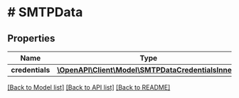 # # SMTPData

## Properties

Name | Type | Description | Notes
------------ | ------------- | ------------- | -------------
**credentials** | [**\OpenAPI\Client\Model\SMTPDataCredentialsInner[]**](SMTPDataCredentialsInner.md) |  | [optional]

[[Back to Model list]](../../README.md#models) [[Back to API list]](../../README.md#endpoints) [[Back to README]](../../README.md)
